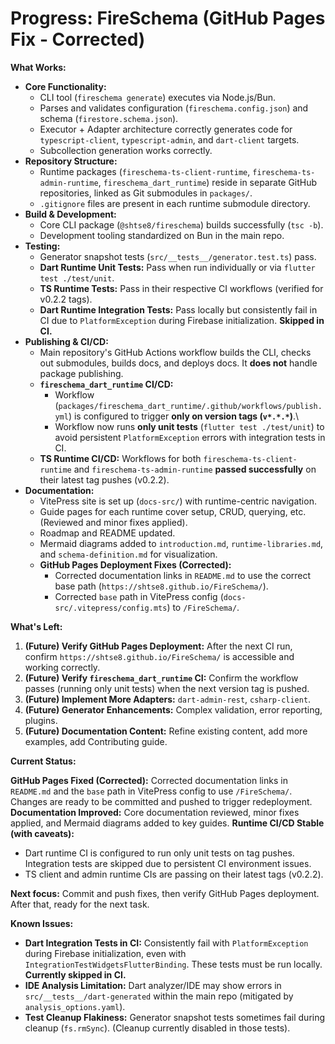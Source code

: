 <!-- Version: 1.2 | Last Updated: 2025-04-05 | Updated By: Cline -->
# Progress: FireSchema (GitHub Pages Fix - Corrected)

**What Works:**

-   **Core Functionality:**
    -   CLI tool (`fireschema generate`) executes via Node.js/Bun.
    -   Parses and validates configuration (`fireschema.config.json`) and schema (`firestore.schema.json`).
    -   Executor + Adapter architecture correctly generates code for `typescript-client`, `typescript-admin`, and `dart-client` targets.
    -   Subcollection generation works correctly.
-   **Repository Structure:**
    -   Runtime packages (`fireschema-ts-client-runtime`, `fireschema-ts-admin-runtime`, `fireschema_dart_runtime`) reside in separate GitHub repositories, linked as Git submodules in `packages/`.
    -   `.gitignore` files are present in each runtime submodule directory.
-   **Build & Development:**
    -   Core CLI package (`@shtse8/fireschema`) builds successfully (`tsc -b`).
    -   Development tooling standardized on Bun in the main repo.
-   **Testing:**
    -   Generator snapshot tests (`src/__tests__/generator.test.ts`) pass.
    -   **Dart Runtime Unit Tests:** Pass when run individually or via `flutter test ./test/unit`.
    -   **TS Runtime Tests:** Pass in their respective CI workflows (verified for v0.2.2 tags).
    -   **Dart Runtime Integration Tests:** Pass locally but consistently fail in CI due to `PlatformException` during Firebase initialization. **Skipped in CI.**
-   **Publishing & CI/CD:**
    -   Main repository's GitHub Actions workflow builds the CLI, checks out submodules, builds docs, and deploys docs. It **does not** handle package publishing.
    -   **`fireschema_dart_runtime` CI/CD:**
        -   Workflow (`packages/fireschema_dart_runtime/.github/workflows/publish.yml`) is configured to trigger **only on version tags (`v*.*.*`)**.\
        -   Workflow now runs **only unit tests** (`flutter test ./test/unit`) to avoid persistent `PlatformException` errors with integration tests in CI.
    -   **TS Runtime CI/CD:** Workflows for both `fireschema-ts-client-runtime` and `fireschema-ts-admin-runtime` **passed successfully** on their latest tag pushes (v0.2.2).
-   **Documentation:**
    -   VitePress site is set up (`docs-src/`) with runtime-centric navigation.
    -   Guide pages for each runtime cover setup, CRUD, querying, etc. (Reviewed and minor fixes applied).
    -   Roadmap and README updated.
    -   Mermaid diagrams added to `introduction.md`, `runtime-libraries.md`, and `schema-definition.md` for visualization.
    -   **GitHub Pages Deployment Fixes (Corrected):**
        -   Corrected documentation links in `README.md` to use the correct base path (`https://shtse8.github.io/FireSchema/`).
        -   Corrected `base` path in VitePress config (`docs-src/.vitepress/config.mts`) to `/FireSchema/`.

**What's Left:**

1.  **(Future) Verify GitHub Pages Deployment:** After the next CI run, confirm `https://shtse8.github.io/FireSchema/` is accessible and working correctly.
2.  **(Future) Verify `fireschema_dart_runtime` CI:** Confirm the workflow passes (running only unit tests) when the next version tag is pushed.
3.  **(Future) Implement More Adapters:** `dart-admin-rest`, `csharp-client`.
4.  **(Future) Generator Enhancements:** Complex validation, error reporting, plugins.
5.  **(Future) Documentation Content:** Refine existing content, add more examples, add Contributing guide.

**Current Status:**

**GitHub Pages Fixed (Corrected):** Corrected documentation links in `README.md` and the `base` path in VitePress config to use `/FireSchema/`. Changes are ready to be committed and pushed to trigger redeployment.
**Documentation Improved:** Core documentation reviewed, minor fixes applied, and Mermaid diagrams added to key guides.
**Runtime CI/CD Stable (with caveats):**
-   Dart runtime CI is configured to run only unit tests on tag pushes. Integration tests are skipped due to persistent CI environment issues.
-   TS client and admin runtime CIs are passing on their latest tags (v0.2.2).

**Next focus:** Commit and push fixes, then verify GitHub Pages deployment. After that, ready for the next task.

**Known Issues:**

-   **Dart Integration Tests in CI:** Consistently fail with `PlatformException` during Firebase initialization, even with `IntegrationTestWidgetsFlutterBinding`. These tests must be run locally. **Currently skipped in CI.**
-   **IDE Analysis Limitation:** Dart analyzer/IDE may show errors in `src/__tests__/dart-generated` within the main repo (mitigated by `analysis_options.yaml`).
-   **Test Cleanup Flakiness:** Generator snapshot tests sometimes fail during cleanup (`fs.rmSync`). (Cleanup currently disabled in those tests).
